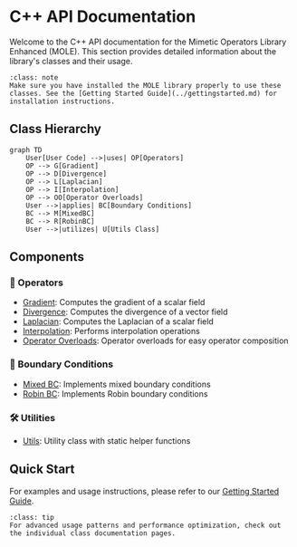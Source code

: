 # C++ API Documentation

Welcome to the C++ API documentation for the Mimetic Operators Library Enhanced (MOLE). This section provides detailed information about the library's classes and their usage.

```{admonition} Installation Note
:class: note
Make sure you have installed the MOLE library properly to use these classes. See the [Getting Started Guide](../gettingstarted.md) for installation instructions.
```

## Class Hierarchy

```{mermaid}
graph TD
    User[User Code] -->|uses| OP[Operators]
    OP --> G[Gradient]
    OP --> D[Divergence]
    OP --> L[Laplacian]
    OP --> I[Interpolation]
    OP --> OO[Operator Overloads]
    User -->|applies| BC[Boundary Conditions]
    BC --> M[MixedBC]
    BC --> R[RobinBC]
    User -->|utilizes| U[Utils Class]
```

## Components

<div class="component-box">
<h3><span class="operator-icon">🧮</span> Operators</h3>
<ul>
<li><a href="operators/gradient.html">Gradient</a>: Computes the gradient of a scalar field</li>
<li><a href="operators/divergence.html">Divergence</a>: Computes the divergence of a vector field</li>
<li><a href="operators/laplacian.html">Laplacian</a>: Computes the Laplacian of a scalar field</li>
<li><a href="operators/interpol.html">Interpolation</a>: Performs interpolation operations</li>
<li><a href="operators/operators.html">Operator Overloads</a>: Operator overloads for easy operator composition</li>
</ul>
</div>

<div class="component-box">
<h3><span class="boundary-icon">🔄</span> Boundary Conditions</h3>
<ul>
<li><a href="boundary/mixedbc.html">Mixed BC</a>: Implements mixed boundary conditions</li>
<li><a href="boundary/robinbc.html">Robin BC</a>: Implements Robin boundary conditions</li>
</ul>
</div>

<div class="component-box">
<h3><span class="utils-icon">🛠️</span> Utilities</h3>
<ul>
<li><a href="utils/utils.html">Utils</a>: Utility class with static helper functions</li>
</ul>
</div>

## Quick Start

For examples and usage instructions, please refer to our [Getting Started Guide](../gettingstarted.md).

```{admonition} Advanced Usage
:class: tip
For advanced usage patterns and performance optimization, check out the individual class documentation pages.
``` 